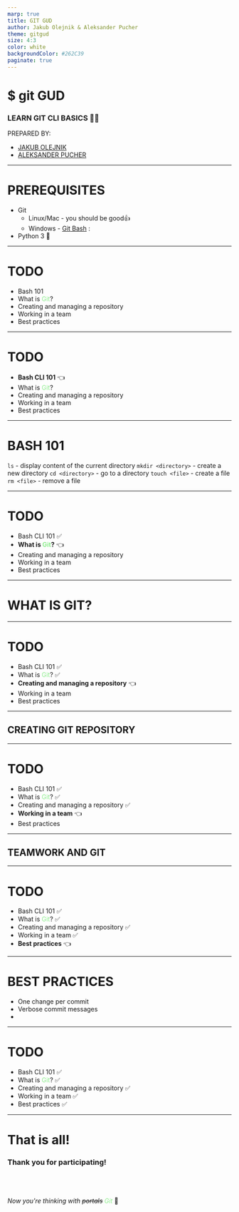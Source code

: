 ```yaml
---
marp: true
title: GIT GUD
author: Jakub Olejnik & Aleksander Pucher
theme: gitgud
size: 4:3
color: white
backgroundColor: #262C39
paginate: true
---
```

# $ <span class="git">git</span> GUD
### LEARN <span class="git">GIT</span> CLI BASICS :technologist:

PREPARED BY:
- [JAKUB OLEJNIK]()
- [ALEKSANDER PUCHER]()

---
# PREREQUISITES
- <span class="git">Git</span>
    - Linux/Mac - you should be good👍
    - Windows - [<span class="git">Git</span> Bash](https://git-scm.com/download/win) :
- Python 3 🐍

---
# TODO
- Bash 101
- What is <span style="color:lightgreen;">Git</span>?
- Creating and managing a repository
- Working in a team
- Best practices

---
# TODO
- **Bash CLI 101** 👈
- What is <span style="color:lightgreen;">Git</span>?
- Creating and managing a repository
- Working in a team
- Best practices


---
# BASH 101
`ls` - display content of the current directory
`mkdir <directory>` - create a new directory
`cd <directory>` - go to a directory
`touch <file>` - create a file
`rm <file>` - remove a file

---
# TODO
-  Bash CLI 101 ✅
- **What is <span style="color:lightgreen;">Git</span>?** 👈
- Creating and managing a repository
- Working in a team
- Best practices

---
# WHAT IS <span class="git"> GIT</span>?


---
# TODO
- Bash CLI 101 ✅
- What is <span style="color:lightgreen;">Git</span>? ✅
- **Creating and managing a repository** 👈
- Working in a team
- Best practices

---
## CREATING <span class="git"> GIT</span> REPOSITORY

---
# TODO
- Bash CLI 101 ✅
- What is <span style="color:lightgreen;">Git</span>? ✅
- Creating and managing a repository ✅
- **Working in a team** 👈
- Best practices

---
## TEAMWORK AND <span class="git"> GIT</span>

---
# TODO
- Bash CLI 101 ✅
- What is <span style="color:lightgreen;">Git</span>? ✅
- Creating and managing a repository ✅
- Working in a team ✅
- **Best practices** 👈

---
# BEST PRACTICES
- One change per commit
- Verbose commit messages
- 

---
# TODO
- Bash CLI 101 ✅
- What is <span style="color:lightgreen;">Git</span>? ✅
- Creating and managing a repository ✅
- Working in a team ✅
- Best practices ✅

--- 
# That is all!
### Thank you for participating!
\
\
\
_Now you're thinking with ~~portals~~ <span style="color:lightgreen;">Git</span>_ 🤖